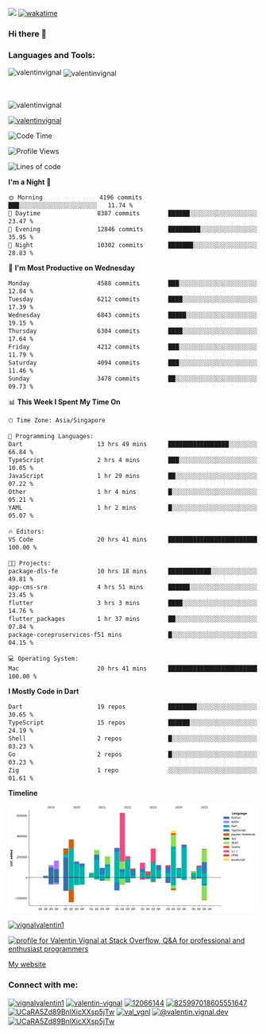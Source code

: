 
![](https://komarev.com/ghpvc/?username=valentinvignal&label=Profile%20views&color=0e75b6&style=flat)
[![wakatime](https://wakatime.com/badge/user/a700230c-ba51-4378-8fbc-fbcb542401ed.svg)](https://wakatime.com/@a700230c-ba51-4378-8fbc-fbcb542401ed)

### Hi there 👋

<h3 align="left">Languages and Tools:</h3>


<p><img align="left" src="https://github-readme-stats.vercel.app/api?username=ValentinVignal&count_private=true&show_icons=true&theme=dark" alt="valentinvignal" /></p>

<p>&nbsp;<img align="center" src="https://github-readme-stats.vercel.app/api/top-langs/?username=ValentinVignal&hide=jupyter%20notebook&layout=compact&theme=dark" alt="valentinvignal" /></p>

<br/>

<p><img align="center" src="https://github-readme-streak-stats.herokuapp.com/?user=valentinvignal&theme=dark" alt="valentinvignal" /></p>


<p align="left"> <a href="https://github.com/ryo-ma/github-profile-trophy"><img src="https://github-profile-trophy.vercel.app/?username=valentinvignal&theme=darkhub" alt="valentinvignal" /></a> </p>

<!--START_SECTION:waka-->
![Code Time](http://img.shields.io/badge/Code%20Time-3%2C593%20hrs%2017%20mins-blue)

![Profile Views](http://img.shields.io/badge/Profile%20Views-1-blue)

![Lines of code](https://img.shields.io/badge/From%20Hello%20World%20I%27ve%20Written-5.1%20million%20lines%20of%20code-blue)

**I'm a Night 🦉** 

```text
🌞 Morning                4196 commits        ███░░░░░░░░░░░░░░░░░░░░░░   11.74 % 
🌆 Daytime                8387 commits        ██████░░░░░░░░░░░░░░░░░░░   23.47 % 
🌃 Evening                12846 commits       █████████░░░░░░░░░░░░░░░░   35.95 % 
🌙 Night                  10302 commits       ███████░░░░░░░░░░░░░░░░░░   28.83 % 
```
📅 **I'm Most Productive on Wednesday** 

```text
Monday                   4588 commits        ███░░░░░░░░░░░░░░░░░░░░░░   12.84 % 
Tuesday                  6212 commits        ████░░░░░░░░░░░░░░░░░░░░░   17.39 % 
Wednesday                6843 commits        █████░░░░░░░░░░░░░░░░░░░░   19.15 % 
Thursday                 6304 commits        ████░░░░░░░░░░░░░░░░░░░░░   17.64 % 
Friday                   4212 commits        ███░░░░░░░░░░░░░░░░░░░░░░   11.79 % 
Saturday                 4094 commits        ███░░░░░░░░░░░░░░░░░░░░░░   11.46 % 
Sunday                   3478 commits        ██░░░░░░░░░░░░░░░░░░░░░░░   09.73 % 
```


📊 **This Week I Spent My Time On** 

```text
🕑︎ Time Zone: Asia/Singapore

💬 Programming Languages: 
Dart                     13 hrs 49 mins      █████████████████░░░░░░░░   66.84 % 
TypeScript               2 hrs 4 mins        ███░░░░░░░░░░░░░░░░░░░░░░   10.05 % 
JavaScript               1 hr 29 mins        ██░░░░░░░░░░░░░░░░░░░░░░░   07.22 % 
Other                    1 hr 4 mins         █░░░░░░░░░░░░░░░░░░░░░░░░   05.21 % 
YAML                     1 hr 2 mins         █░░░░░░░░░░░░░░░░░░░░░░░░   05.07 % 

🔥 Editors: 
VS Code                  20 hrs 41 mins      █████████████████████████   100.00 % 

🐱‍💻 Projects: 
package-dls-fe           10 hrs 18 mins      ████████████░░░░░░░░░░░░░   49.81 % 
app-cms-sre              4 hrs 51 mins       ██████░░░░░░░░░░░░░░░░░░░   23.45 % 
flutter                  3 hrs 3 mins        ████░░░░░░░░░░░░░░░░░░░░░   14.76 % 
flutter_packages         1 hr 37 mins        ██░░░░░░░░░░░░░░░░░░░░░░░   07.84 % 
package-corepruservices-f51 mins             █░░░░░░░░░░░░░░░░░░░░░░░░   04.15 % 

💻 Operating System: 
Mac                      20 hrs 41 mins      █████████████████████████   100.00 % 
```

**I Mostly Code in Dart** 

```text
Dart                     19 repos            ████████░░░░░░░░░░░░░░░░░   30.65 % 
TypeScript               15 repos            ██████░░░░░░░░░░░░░░░░░░░   24.19 % 
Shell                    2 repos             █░░░░░░░░░░░░░░░░░░░░░░░░   03.23 % 
Go                       2 repos             █░░░░░░░░░░░░░░░░░░░░░░░░   03.23 % 
Zig                      1 repo              ░░░░░░░░░░░░░░░░░░░░░░░░░   01.61 % 
```



**Timeline**

![Lines of Code chart](https://raw.githubusercontent.com/ValentinVignal/ValentinVignal/main/assets/bar_graph.png)


<!--END_SECTION:waka-->

<p align="left"> <a href="https://twitter.com/vignalvalentin1" target="blank"><img src="https://img.shields.io/twitter/follow/vignalvalentin1?logo=twitter" alt="vignalvalentin1" /></a> </p>

<a href="https://stackoverflow.com/users/12066144/valentin-vignal"><img src="https://stackexchange.com/users/flair/16694563.png?theme=dark" width="208" height="58" alt="profile for Valentin Vignal at Stack Overflow, Q&amp;A for professional and enthusiast programmers" title="profile for Valentin Vignal at Stack Overflow, Q&amp;A for professional and enthusiast programmers"></a>

[My website](https://valentinvignal.github.io/portfolio/)

<h3 align="left">Connect with me:</h3>
<p align="left">
<a href="https://twitter.com/vignalvalentin1" target="blank"><img align="center" src="https://raw.githubusercontent.com/rahuldkjain/github-profile-readme-generator/master/src/images/icons/Social/twitter.svg" alt="vignalvalentin1" height="30" width="40" /></a>
<a href="https://linkedin.com/in/valentin-vignal" target="blank"><img align="center" src="https://raw.githubusercontent.com/rahuldkjain/github-profile-readme-generator/master/src/images/icons/Social/linked-in-alt.svg" alt="valentin-vignal" height="30" width="40" /></a>
<a href="https://stackoverflow.com/users/12066144" target="blank"><img align="center" src="https://raw.githubusercontent.com/rahuldkjain/github-profile-readme-generator/master/src/images/icons/Social/stack-overflow.svg" alt="12066144" height="30" width="40" /></a>
<a href="https://discordapp.com/users/825997018605551647" target="blank"><img align="center" src="https://raw.githubusercontent.com/rahuldkjain/github-profile-readme-generator/master/src/images/icons/Social/discord.svg" alt="825997018605551647" height="30" width="40" /></a>
<a href="https://www.reddit.com/user/ValentinVignal" target="blank"><img align="center" src="https://raw.githubusercontent.com/rahuldkjain/github-profile-readme-generator/master/src/images/icons/Social/reddit.svg" alt="UCaRA5Zd89BnlXicXXsp5jTw" height="30" width="40" /></a>
<a href="https://instagram.com/valentin_vignal" target="blank"><img align="center" src="https://raw.githubusercontent.com/rahuldkjain/github-profile-readme-generator/master/src/images/icons/Social/instagram.svg" alt="val_vgnl" height="30" width="40" /></a>
<a href="https://medium.com/@valentin.vignal.dev" target="blank"><img align="center" src="https://raw.githubusercontent.com/rahuldkjain/github-profile-readme-generator/master/src/images/icons/Social/medium.svg" alt="@valentin.vignal.dev" height="30" width="40" /></a>
<a href="https://www.youtube.com/channel/UCaRA5Zd89BnlXicXXsp5jTw" target="blank"><img align="center" src="https://raw.githubusercontent.com/rahuldkjain/github-profile-readme-generator/master/src/images/icons/Social/youtube.svg" alt="UCaRA5Zd89BnlXicXXsp5jTw" height="30" width="40" /></a>
</p>


